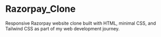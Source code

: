 # Razorpay_Clone
Responsive Razorpay website clone built with HTML, minimal CSS, and Tailwind CSS as part of my web development journey.
